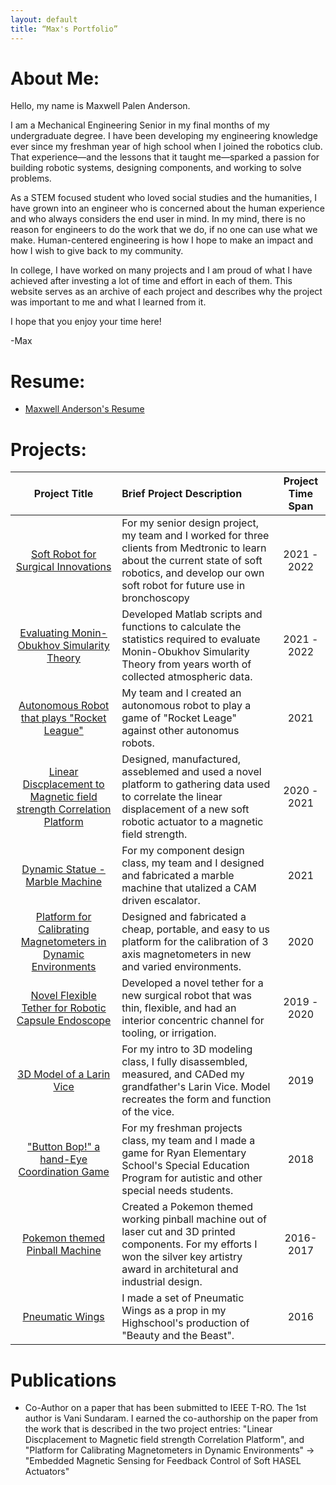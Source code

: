```yaml
---
layout: default
title: “Max's Portfolio”
---
```


# About Me:

Hello, my name is Maxwell Palen Anderson. 

I am a Mechanical Engineering Senior in my final months of my undergraduate degree. I have been developing my engineering knowledge ever since my freshman year of high school when I joined the robotics club. That experience&mdash;and the lessons that it taught me&mdash;sparked a passion for building robotic systems, designing components, and working to solve problems.

As a STEM focused student who loved social studies and the humanities, I have grown into an engineer who is concerned about the human experience and who always considers the end user in mind. In my mind, there is no reason for engineers to do the work that we do, if no one can use what we make. Human-centered engineering is how I hope to make an impact and how I wish to give back to my community.

In college, I have worked on many projects and I am proud of what I have achieved after investing a lot of time and effort in each of them. This website serves as an archive of each project and describes why the project was important to me and what I learned from it. 

I hope that you enjoy your time here!

-Max

# Resume:

* [Maxwell Anderson's Resume](resume.html)

# Projects:

| Project Title | Brief Project Description | Project Time Span |
|:-------------:|:--------------------------|:--------------:|
|[Soft Robot for Surgical Innovations](./projects/Soft_Robot_for_Surgical_Innovations.html)| For my senior design project, my team and I worked for three clients from Medtronic to learn about the current state of soft robotics, and develop our own soft robot for future use in bronchoscopy| 2021 - 2022 |
|[Evaluating Monin-Obukhov Simularity Theory](./projects/Monin_Obukhov.html)| Developed Matlab scripts and functions to calculate the statistics required to evaluate Monin-Obukhov Simularity Theory from years worth of collected atmospheric data.| 2021 - 2022 |
|[Autonomous Robot that plays "Rocket League"](./projects/Rocket_League_Bot.html)| My team and I created an autonomous robot to play a game of "Rocket Leage" against other autonomus robots.| 2021 |
|[Linear Discplacement to Magnetic field strength Correlation Platform](./projects/Linear_Displacement_Correlation_Platform.html)| Designed, manufactured, asseblemed and used a novel platform to gathering data used to correlate the linear displacement of a new soft robotic actuator to a magnetic field strength.| 2020 - 2021 |
|[Dynamic Statue - Marble Machine](./projects/Marble_Machine.html)| For my component design class, my team and I designed and fabricated a marble machine that utalized a CAM driven escalator.| 2021 |
|[Platform for Calibrating Magnetometers in Dynamic Environments](./projects/Calibrate_Magnetometers.html)|Designed and fabricated a cheap, portable, and easy to us platform for the calibration of 3 axis magnetometers in new and varied environments.| 2020 |
|[Novel Flexible Tether for Robotic Capsule Endoscope](./projects/RCE_Tether.html)| Developed a novel tether for a new surgical robot that was thin, flexible, and had an interior concentric channel for tooling, or irrigation.| 2019 - 2020 |
|[3D Model of a Larin Vice](./projects/Larin_Vice.html)| For my intro to 3D modeling class, I fully disassembled, measured, and CADed my grandfather's Larin Vice. Model recreates the form and function of the vice.| 2019 |
|["Button Bop!" a hand-Eye Coordination Game](./projects/Button_Bop.html)| For my freshman projects class, my team and I made a game for Ryan Elementary School's Special Education Program for autistic and other special needs students.| 2018 |
|[Pokemon themed Pinball Machine](./projects/Pinball.html)| Created a Pokemon themed working pinball machine out of laser cut and 3D printed components. For my efforts I won the silver key artistry award in architetural and industrial design.| 2016-2017 |
|[Pneumatic Wings](./projects/Beauty_and_Beast_Wings.html)| I made a set of Pneumatic Wings as a prop in my Highschool's production of "Beauty and the Beast".| 2016 |



# Publications

* Co-Author on a paper that has been submitted to IEEE T-RO. The 1st author is Vani Sundaram. I earned the co-authorship on the paper from the work that is described in the two project entries: "Linear Discplacement to Magnetic field strength Correlation Platform", and "Platform for Calibrating Magnetometers in Dynamic Environments" -> "Embedded Magnetic Sensing for Feedback Control of Soft HASEL Actuators"
